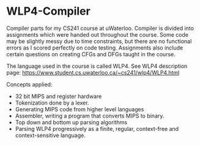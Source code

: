 # WLP4-Compiler

Compiler parts for my CS241 course at uWaterloo. Compiler is divided into assignments which were handed out throughout the course. Some code may be slightly messy due to time constraints, but there are no functional errors as I scored perfectly on code testing. Assignments also include certain questions on creating CFGs and DFGs taught in the course.

The language used in the course is called WLP4. See WLP4 description page: https://www.student.cs.uwaterloo.ca/~cs241/wlp4/WLP4.html

Concepts applied:
- 32 bit MIPS and register hardware
- Tokenization done by a lexer.
- Generating MIPS code from higher level languages
- Assembler, writing a program that converts MIPS to binary.
- Top down and bottom up parsing algorithms
- Parsing WLP4 progressively as a finite, regular, context-free and context-sensitive language.
